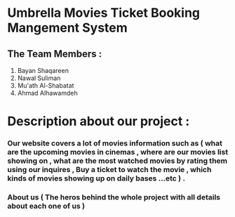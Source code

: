 # Umbrella Movies Ticket Booking Mangement System 


## The Team Members : 
1. Bayan Shaqareen
2. Nawal Suliman
3. Mu'ath Al-Shabatat 
4. Ahmad Alhawamdeh

# Description about our project : 

### Our website covers a lot of movies information such as ( what are the upcoming movies in cinemas , where are our movies list showing on , what are the most watched movies by rating them using our inquires , Buy a ticket to watch the movie , which kinds of movies showing up on daily bases ...etc  ) . 


### About us ( The heros behind the whole project with all details about each one of us )


